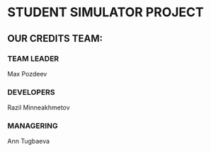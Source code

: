 # STUDENT SIMULATOR PROJECT

## OUR CREDITS TEAM:

### TEAM LEADER

Max Pozdeev

### DEVELOPERS

Razil Minneakhmetov

### MANAGERING 

Ann Tugbaeva
